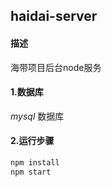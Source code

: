 ## haidai-server
#### 描述
海带项目后台node服务
#### 1.数据库
_mysql_ 数据库
#### 2.运行步骤
```bash
npm install
npm start
```
